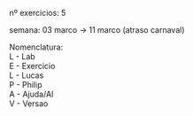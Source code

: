 nº exercicios: 5

semana: 03 marco -> 11 marco (atraso carnaval)

Nomenclatura:  
L - Lab  
E - Exercicio  
L - Lucas  
P - Philip\
A - Ajuda/AI<br>
V - Versao

